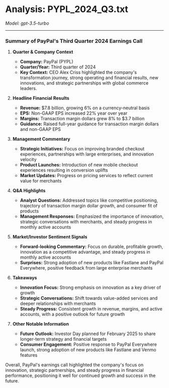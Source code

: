 # Analysis: PYPL_2024_Q3.txt

*Model: gpt-3.5-turbo*

---

### Summary of PayPal's Third Quarter 2024 Earnings Call

1. **Quarter & Company Context**
   - **Company:** PayPal (PYPL)
   - **Quarter/Year:** Third quarter of 2024
   - **Key Context:** CEO Alex Criss highlighted the company's transformation journey, strong operating and financial results, new innovations, and strategic partnerships with global commerce leaders.

2. **Headline Financial Results**
   - **Revenue:** $7.8 billion, growing 6% on a currency-neutral basis
   - **EPS:** Non-GAAP EPS increased 22% year over year
   - **Margins:** Transaction margin dollars grew 8% to $3.7 billion
   - **Guidance:** Raised full-year guidance for transaction margin dollars and non-GAAP EPS

3. **Management Commentary**
   - **Strategic Initiatives:** Focus on improving branded checkout experiences, partnerships with large enterprises, and innovation velocity
   - **Product Launches:** Introduction of new mobile checkout experiences resulting in conversion uplifts
   - **Market Updates:** Progress on pricing services to reflect current value for merchants

4. **Q&A Highlights**
   - **Analyst Questions:** Addressed topics like competitive positioning, trajectory of transaction margin dollar growth, and consumer fit of products
   - **Management Responses:** Emphasized the importance of innovation, strategic conversations with merchants, and steady progress in monthly active accounts

5. **Market/Investor Sentiment Signals**
   - **Forward-looking Commentary:** Focus on durable, profitable growth, innovation as a competitive advantage, and steady progress in monthly active accounts
   - **Surprises:** Strong adoption of new products like Fastlane and PayPal Everywhere, positive feedback from large enterprise merchants

6. **Takeaways**
   - **Innovation Focus:** Strong emphasis on innovation as a key driver of growth
   - **Strategic Conversations:** Shift towards value-added services and deeper relationships with merchants
   - **Steady Progress:** Consistent growth in revenue, margins, and active accounts, with a positive outlook for future growth

7. **Other Notable Information**
   - **Future Outlook:** Investor Day planned for February 2025 to share longer-term strategy and financial targets
   - **Consumer Engagement:** Positive response to PayPal Everywhere launch, strong adoption of new products like Fastlane and Venmo features

Overall, PayPal's earnings call highlighted the company's focus on innovation, strategic partnerships, and steady progress in financial performance, positioning it well for continued growth and success in the future.